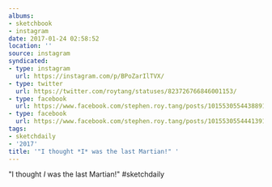 ```yaml
---
albums:
- sketchbook
- instagram
date: 2017-01-24 02:58:52
location: ''
source: instagram
syndicated:
- type: instagram
  url: https://instagram.com/p/BPoZarIlTVX/
- type: twitter
  url: https://twitter.com/roytang/statuses/823726766846001153/
- type: facebook
  url: https://www.facebook.com/stephen.roy.tang/posts/10155305544388912:0
- type: facebook
  url: https://www.facebook.com/stephen.roy.tang/posts/10155305544413912
tags:
- sketchdaily
- '2017'
title: '"I thought *I* was the last Martian!" '
---
```


"I thought *I* was the last Martian!" #sketchdaily